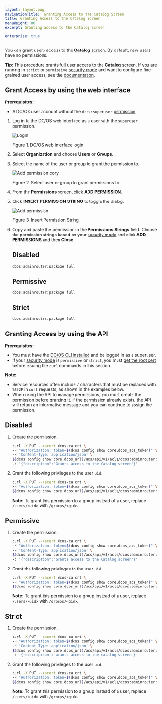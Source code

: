 ```yaml
---
layout: layout.pug
navigationTitle:  Granting Access to the Catalog Screen
title: Granting Access to the Catalog Screen
menuWeight: 80
excerpt: Granting access to the Catalog screen

enterprise: true
---
```

<!-- The source repository for this topic is https://github.com/dcos/dcos-docs-site -->

You can grant users access to the [**Catalog** screen](/dcos/1.11/gui/catalog/). By default, new users have no permissions.

**Tip:** This procedure grants full user access to the **Catalog** screen. If you are running in `strict` or `permissive` [security mode](/dcos/1.11/security/ent/#security-modes) and want to configure fine-grained user access, see the [documentation](/dcos/1.11/deploying-services/service-groups/).

## <a name="services-access-via-ui"></a>Grant Access by using the web interface

**Prerequisites:**

- A DC/OS user account without the `dcos:superuser` [permission](/dcos/1.11/security/ent/users-groups/).

1. Log in to the DC/OS web interface as a user with the `superuser` permission.

   ![Login](/dcos/1.11/img/gui-installer-login-ee.gif)

   Figure 1. DC/OS web interface login

1.  Select **Organization** and choose **Users** or **Groups**.

1.  Select the name of the user or group to grant the permission to.

    ![Add permission cory](/dcos/1.11/img/services-tab-user.png)

    Figure 2. Select user or group to grant permissions to

1.  From the **Permissions** screen, click **ADD PERMISSION**.

1.  Click **INSERT PERMISSION STRING** to toggle the dialog.

    ![Add permission](/dcos/1.11/img/services-tab-user3.png)

    Figure 3. Insert Permission String 

1.  Copy and paste the permission in the **Permissions Strings** field. Choose the permission strings based on your [security mode](/dcos/1.11/security/ent/#security-modes) and click **ADD PERMISSIONS** and then **Close**.

    ## Disabled

    ```bash
    dcos:adminrouter:package full
    ```

    ## Permissive

    ```bash
    dcos:adminrouter:package full
    ```

    ## Strict

    ```bash
    dcos:adminrouter:package full
    ```

## <a name="universe-access-via-api"></a>Granting Access by using the API

**Prerequisites:**

- You must have the [DC/OS CLI installed](/dcos/1.11/cli/install/) and be logged in as a superuser.
- If your [security mode](/dcos/1.11/security/ent/#security-modes) is `permissive` or `strict`, you must [get the root cert](/dcos/1.11/security/ent/tls-ssl/get-cert/) before issuing the `curl` commands in this section.

**Note:**

- Service resources often include `/` characters that must be replaced with `%252F` in `curl` requests, as shown in the examples below.
- When using the API to manage permissions, you must create the permission before granting it. If the permission already exists, the API will return an informative message and you can continue to assign the permission.

## Disabled

1.  Create the permission.

    ```bash
    curl -X PUT --cacert dcos-ca.crt \
    -H "Authorization: token=$(dcos config show core.dcos_acs_token)" \
    -H 'Content-Type: application/json' \
    $(dcos config show core.dcos_url)/acs/api/v1/acls/dcos:adminrouter:package  \
    -d '{"description":"Grants access to the Catalog screen"}'
    ```

1.  Grant the following privileges to the user `uid`.

    ```bash
    curl -X PUT --cacert dcos-ca.crt \
    -H "Authorization: token=$(dcos config show core.dcos_acs_token)" \
    $(dcos config show core.dcos_url)/acs/api/v1/acls/dcos:adminrouter:package/users/<uid>/full
    ```

    **Note:** To grant this permission to a group instead of a user, replace `/users/<uid>` with `/groups/<gid>`.

## Permissive

1.  Create the permission.

    ```bash
    curl -X PUT --cacert dcos-ca.crt \
    -H "Authorization: token=$(dcos config show core.dcos_acs_token)" \
    -H 'Content-Type: application/json' \
    $(dcos config show core.dcos_url)/acs/api/v1/acls/dcos:adminrouter:package  \
    -d '{"description":"Grants access to the Catalog screen"}'
    ```

1.  Grant the following privileges to the user `uid`.

    ```bash
    curl -X PUT --cacert dcos-ca.crt \
    -H "Authorization: token=$(dcos config show core.dcos_acs_token)" \
    $(dcos config show core.dcos_url)/acs/api/v1/acls/dcos:adminrouter:package/users/<uid>/full
    ```

    **Note:** To grant this permission to a group instead of a user, replace `/users/<uid>` with `/groups/<gid>`.

## Strict

1.  Create the permission.

    ```bash
    curl -X PUT --cacert dcos-ca.crt \
    -H "Authorization: token=$(dcos config show core.dcos_acs_token)" \
    -H 'Content-Type: application/json' \
    $(dcos config show core.dcos_url)/acs/api/v1/acls/dcos:adminrouter:package  \
    -d '{"description":"Grants access to the Catalog screen"}'
    ```

1.  Grant the following privileges to the user `uid`.

    ```bash
    curl -X PUT --cacert dcos-ca.crt \
    -H "Authorization: token=$(dcos config show core.dcos_acs_token)" \
    $(dcos config show core.dcos_url)/acs/api/v1/acls/dcos:adminrouter:package/users/<uid>/full
    ```

    **Note:** To grant this permission to a group instead of a user, replace `/users/<uid>` with `/groups/<gid>`.
